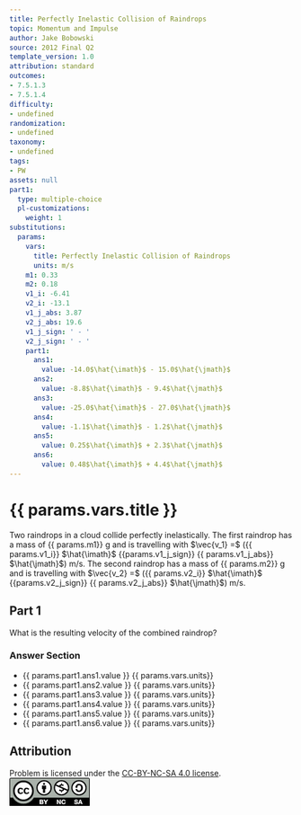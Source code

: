 ```yaml
---
title: Perfectly Inelastic Collision of Raindrops
topic: Momentum and Impulse
author: Jake Bobowski
source: 2012 Final Q2
template_version: 1.0
attribution: standard
outcomes:
- 7.5.1.3
- 7.5.1.4
difficulty:
- undefined
randomization:
- undefined
taxonomy:
- undefined
tags:
- PW
assets: null
part1:
  type: multiple-choice
  pl-customizations:
    weight: 1
substitutions:
  params:
    vars:
      title: Perfectly Inelastic Collision of Raindrops
      units: m/s
    m1: 0.33
    m2: 0.18
    v1_i: -6.41
    v2_i: -13.1
    v1_j_abs: 3.87
    v2_j_abs: 19.6
    v1_j_sign: ' - '
    v2_j_sign: ' - '
    part1:
      ans1:
        value: -14.0$\hat{\imath}$ - 15.0$\hat{\jmath}$
      ans2:
        value: -8.8$\hat{\imath}$ - 9.4$\hat{\jmath}$
      ans3:
        value: -25.0$\hat{\imath}$ - 27.0$\hat{\jmath}$
      ans4:
        value: -1.1$\hat{\imath}$ - 1.2$\hat{\jmath}$
      ans5:
        value: 0.25$\hat{\imath}$ + 2.3$\hat{\jmath}$
      ans6:
        value: 0.48$\hat{\imath}$ + 4.4$\hat{\jmath}$
---
```

# {{ params.vars.title }}
Two raindrops in a cloud collide perfectly inelastically. The first raindrop has a mass of {{ params.m1}} g and is travelling with $\vec{v_1} =$ ({{ params.v1_i}} $\hat{\imath}$ {{params.v1_j_sign}} {{ params.v1_j_abs}} $\hat{\jmath}$) m/s.
The second raindrop has a mass of {{ params.m2}} g and is travelling with $\vec{v_2} =$ ({{ params.v2_i}} $\hat{\imath}$ {{params.v2_j_sign}} {{ params.v2_j_abs}} $\hat{\jmath}$) m/s.

## Part 1

What is the resulting velocity of the combined raindrop?

### Answer Section

- {{ params.part1.ans1.value }} {{ params.vars.units}}
- {{ params.part1.ans2.value }} {{ params.vars.units}}
- {{ params.part1.ans3.value }} {{ params.vars.units}}
- {{ params.part1.ans4.value }} {{ params.vars.units}}
- {{ params.part1.ans5.value }} {{ params.vars.units}}
- {{ params.part1.ans6.value }} {{ params.vars.units}}

## Attribution

Problem is licensed under the [CC-BY-NC-SA 4.0 license](https://creativecommons.org/licenses/by-nc-sa/4.0/).<br> ![The Creative Commons 4.0 license requiring attribution-BY, non-commercial-NC, and share-alike-SA license.](https://raw.githubusercontent.com/firasm/bits/master/by-nc-sa.png)